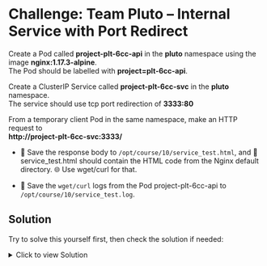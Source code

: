 # Challenge: Team Pluto – Internal Service with Port Redirect

Create a Pod called **project-plt-6cc-api** in the **pluto** namespace using the image **nginx:1.17.3-alpine**.  
The Pod should be labelled with **project=plt-6cc-api**.

Create a ClusterIP Service called **project-plt-6cc-svc** in the **pluto** namespace.  
The service should use tcp port redirection of **3333:80**

From a temporary client Pod in the same namespace, make an HTTP request to  
**http://project-plt-6cc-svc:3333/**

- 💾 Save the response body to `/opt/course/10/service_test.html`, and 📄 service_test.html should contain the HTML code from the Nginx default directory. 🌐 Use wget/curl for that.
  
- 💾 Save the `wget/curl` logs from the Pod project-plt-6cc-api to `/opt/course/10/service_test.log`.


## **Solution**

Try to solve this yourself first, then check the solution if needed:

<details>
<summary>Click to view Solution</summary>

 1) **Pod with label project=plt-6cc-api**
```bash
kubectl -n pluto run project-plt-6cc-api \
  --image=nginx:1.17.3-alpine \
  --labels=project=plt-6cc-api \
  --restart=Never
```


 2) **ClusterIP Service: port 3333 -> targetPort 80/TCP**
```bash
kubectl -n pluto expose pod project-plt-6cc-api \
  --name=project-plt-6cc-svc \
  --type=ClusterIP \
  --port=3333 \
  --target-port=80 \
  --protocol=TCP
```

3) **Using Wget/Curl**

**Using With curl**

```bash
kubectl -n pluto run tmp --image=nginx -it --rm --restart=Never -- \
  curl -s -m5 project-plt-6cc-svc:3333 | head -n25 > /opt/course/10/service_test.html
```

 **Using With wget**
- Run a temporary client Pod and directly fetch the Service:
  ```bash
  kubectl -n pluto run svc-tester --image=busybox:1.36 --restart=Never --command -- sh -c "sleep 3600"
  ```
  ```bash
  kubectl -n pluto exec svc-tester -- sh -c "wget -qO- http://project-plt-6cc-svc:3333/" \
  > /opt/course/10/service_test.html 
  ```

4) **Save backend pod logs to host**
```bash
kubectl -n pluto logs project-plt-6cc-api > /opt/course/10/service_test.log
```

</details>
